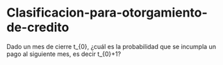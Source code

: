 # Clasificacion-para-otorgamiento-de-credito
Dado un mes de cierre t_{0}, ¿cuál es la probabilidad que se incumpla un pago al siguiente mes, es decir t_{0}+1?
